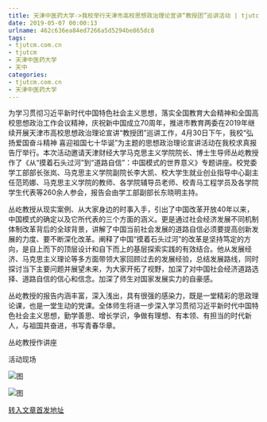 ```yaml
---
title: 天津中医药大学->我校举行天津市高校思想政治理论宣讲“教授团”巡讲活动 | tjutcm.com.cn
date: 2019-05-07 00:00:13
urlname: 462c636ea84ed7266a5d5294be865dc8
tags: 
- tjutcm.com.cn
- tjutcm
- 天津中医药大学
- 天中
categories:
- tjutcm.com.cn
- 天津中医药大学
---
```


为学习贯彻习近平新时代中国特色社会主义思想，落实全国教育大会精神和全国高校思想政治工作会议精神，庆祝新中国成立70周年，推进市教育两委在2019年继续开展天津市高校思想政治理论宣讲“教授团”巡讲工作，4月30日下午，我校“弘扬爱国奋斗精神 喜迎祖国七十华诞”为主题的思想政治理论宣讲活动在我校求真报告厅举行。本次活动邀请天津财经大学马克思主义学院院长、博士生导师丛屹教授作了《从“摸着石头过河”到“道路自信”：中国模式的世界意义》专题讲座。校党委学工部部长张岚、马克思主义学院副院长李大凯、校大学生就业创业指导中心副主任范筠娜、马克思主义学院的教师、各学院辅导员老师、校青马工程学员及各学院学生代表等260余人参会，报告会由学工部副部长东晓明主持。

丛屹教授从现实案例、从大家身边的时事入手，引出了中国改革开放40年以来，中国模式的确定以及它所代表的三个方面的涵义。更是通过社会经济发展不同机制体制改革背后的全球背景，讲解了中国当前社会发展的道路自信必须要提高创新发展的力度、要不断深化改革。阐释了中国“摸着石头过河”的改革是坚持笃定的方向，是自上而下的顶层设计和自下而上的基层探索实践的有效结合。他从发展经济、马克思主义理论等多方面带领大家回顾过去的发展经验，总结发展路线，同时探讨当下主要问题并展望未来，为大家开拓了视野，加深了对中国社会经济道路选择、道路自信的信心和信念。加深了师生对国家发展实力的自豪感。

丛屹教授的报告内涵丰富，深入浅出，具有很强的感染力，既是一堂精彩的思政理论课，也是一堂生动的党课。全体师生将进一步深入学习贯彻习近平新时代中国特色社会主义思想，勤学善思、增长学识，争做有理想、有本领、有担当的时代新人，与祖国共奋进，书写青春华章。

丛屹教授作讲座

活动现场

![图](http://news13.tjutcm.edu.cn/__local/5/A3/1A/9988586D01F50A41926C68FAEBD_EF23EC2B_13230.jpg)

![图](http://news13.tjutcm.edu.cn/__local/0/92/31/B33C468F317DFD0FAE74367B616_2697CA71_EEF0.jpg)

[转入文章首发地址](http://news13.tjutcm.edu.cn/info/1526/13113.htm)